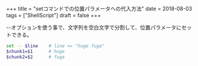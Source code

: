 +++
title = "setコマンドでの位置パラメータへの代入方法"
date = 2018-08-03
tags = ["ShellScript"]
draft = false
+++

--オプションを使う事で、文字列を空白文字で分割して、位置パラメータにセットできる。

<!--more-->

```bash
set -- $line    # line <= "hoge fuga"
$chunk1=$1      # hoge
$chunk2=$2      # fuga
```
